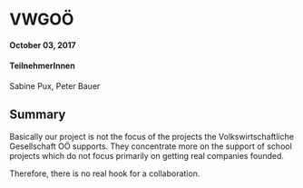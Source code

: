 # VWGOÖ
#### October 03, 2017

#### TeilnehmerInnen
Sabine Pux, Peter Bauer

## Summary
Basically our project is not the focus of the projects the Volkswirtschaftliche Gesellschaft OÖ supports. They concentrate more on the support of school projects which do not focus primarily on getting real companies founded.

Therefore, there is no real hook for a collaboration.
